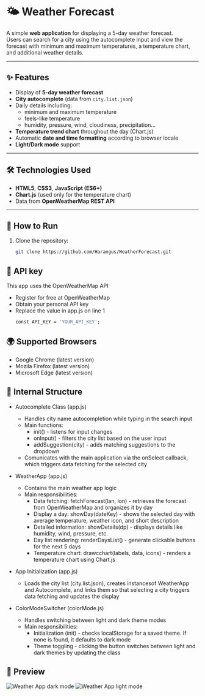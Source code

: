 # 🌤️ Weather Forecast

A simple **web application** for displaying a 5-day weather forecast.  
Users can search for a city using the autocomplete input and view the forecast with minimum and maximum temperatures, a temperature chart, and additional weather details.

---

## ✨ Features
- Display of **5-day weather forecast**  
- **City autocomplete** (data from `city.list.json`)  
- Daily details including:
  - minimum and maximum temperature  
  - feels-like temperature  
  - humidity, pressure, wind, cloudiness, precipitation…  
- **Temperature trend chart** throughout the day (Chart.js)  
- Automatic **date and time formatting** according to browser locale  
- **Light/Dark mode** support  

---

## 🛠️ Technologies Used
- **HTML5**, **CSS3**, **JavaScript (ES6+)**  
- **Chart.js** (used only for the temperature chart)  
- Data from **OpenWeatherMap REST API**

---

## 🚀 How to Run
1. Clone the repository:
   ```bash
   git clone https://github.com/Harangus/WeatherForecast.git

## 🔑 API key
This app uses the OpenWeatherMap API
- Register for free at OpenWeatherMap
- Obtain your personal API key
- Replace the value in app.js on line 1
  ```bash
  const API_KEY = 'YOUR_API_KEY';

## 🌍 Supported Browsers
- Google Chrome (latest version)
- Mozila Firefox (latest version)
- Microsoft Edge (latest version)

## 📂 Internal Structure
- Autocomplete Class (app.js)
    - Handles city name autocompletion while typing in the search input
    - Main functions:
        - init() - listens for input changes
        - onInput() - filters the city list based on the user input
        - addSuggestion(city) - adds matching suggestions to the dropdown
    - Comunicates with the main application via the onSelect callback, which triggers data fetching for the selected city
- WeatherApp (app.js)
    - Contains the main weather app logic
    - Main responsibilities:
        - Data fetching: fetchForecast(lan, lon) - retrieves the forecast from OpenWeatherMap and organizes it by day
        - Display a day: showDay(dateKey) - shows the selected day with average temperature, weather icon, and short description
        - Detailed information: showDetails(dp) - displays details like humidity, wind, pressure, etc.
        - Day list rendering: renderDaysList() - generate clickable buttons for the next 5 days
        - Temperature chart: drawcchart(labels, data, icons) - renders a temperature chart using Chart.js
- App Initialization (app.js)
    - Loads the city list (city.list.json), creates instancesof WeatherApp and Autocomplete, and links them so that selecting a city triggers data fetching and updates the display

- ColorModeSwitcher (colorMode.js)
    - Handles switching between light and dark theme modes
    - Main responsibilities:
        - Initialization (init) - checks localStorage for a saved theme. If none is found, it defaults to dark mode
        - Theme toggling - clicking the button switches between light and dark themes by updating the <html> class

## 📸 Preview
![Weather App dark mode](assets/darkMode.png)
![Weather App light mode](assets/lightMode.png)